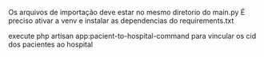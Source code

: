 Os arquivos de importação deve estar no mesmo diretorio do main.py
É preciso ativar a venv e instalar as dependencias do requirements.txt

execute php artisan app:pacient-to-hospital-command para vincular os cid dos pacientes ao hospital
